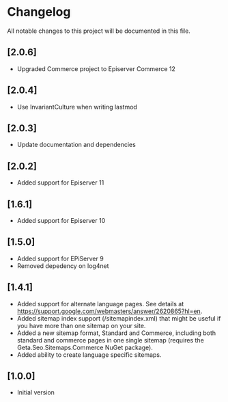 # Changelog

All notable changes to this project will be documented in this file.

## [2.0.6]

- Upgraded Commerce project to Episerver Commerce 12

## [2.0.4]

- Use InvariantCulture when writing lastmod

## [2.0.3]

- Update documentation and dependencies

## [2.0.2]

- Added support for Episerver 11

## [1.6.1]

- Added support for Episerver 10

## [1.5.0]

- Added support for EPiServer 9
- Removed depedency on log4net

## [1.4.1]

- Added support for alternate language pages. See details at https://support.google.com/webmasters/answer/2620865?hl=en.
- Added sitemap index support (/sitemapindex.xml) that might be useful if you have more than one sitemap on your site.
- Added a new sitemap format, Standard and Commerce, including both standard and commerce pages in one single sitemap (requires the Geta.Seo.Sitemaps.Commerce NuGet package).
- Added ability to create language specific sitemaps.

## [1.0.0]

- Initial version
